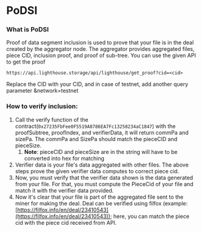 # PoDSI

### What is PoDSI

Proof of data segment inclusion is used to prove that your file is in the deal created by the aggregator node. The aggregator provides aggregated files, piece CID, inclusion proof, and proof of sub-tree. You can use the given API to get the proof

`https://api.lighthouse.storage/api/lighthouse/get_proof?cid=<cid>`

Replace the CID with your CID, and in case of testnet, add another query parameter \&network=testnet

### How to verify inclusion:

1. Call the verify function of the contract(`0x27235FbFee0F5519A8786EA7Fc13258234aC1847`) with the proofSubtree, proofIndex, and verifierData, it will return commPa and sizePa. The commPa and SizePa should match the pieceCID and pieceSize.&#x20;
   1. **Note**: pieceCID and pieceSize are in the string will have to be converted into hex for matching
2. Verifier data is your file's data aggregated with other files. The above steps prove the given verifier data computes to correct piece cid.&#x20;
3. Now, you must verify that the verifier data shown is the data generated from your file. For that, you must compute the PieceCid of your file and match it with the verifier data provided.
4. Now it's clear that your file is part of the aggregated file sent to the miner for making the deal. Deal can be verified using filfox (example: [https://filfox.info/en/deal/23410543](https://filfox.info/en/deal/23410543)); here, you can match the piece cid with the piece cid received from API.
